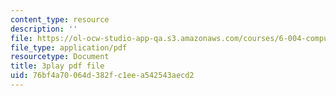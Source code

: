 ```yaml
---
content_type: resource
description: ''
file: https://ol-ocw-studio-app-qa.s3.amazonaws.com/courses/6-004-computation-structures-spring-2017/76bf4a70064d382fc1eea542543aecd2_IbKCGrVGpco.pdf
file_type: application/pdf
resourcetype: Document
title: 3play pdf file
uid: 76bf4a70-064d-382f-c1ee-a542543aecd2
---
```

